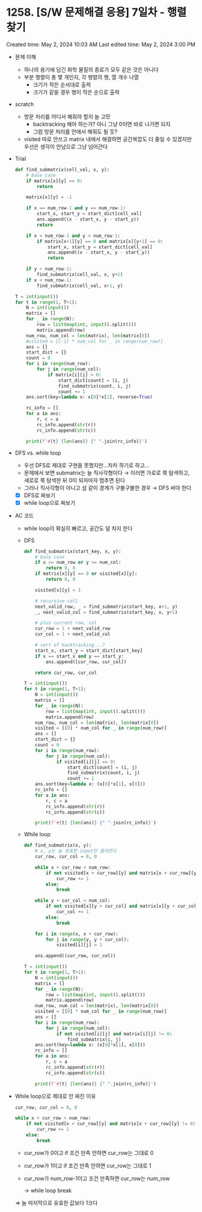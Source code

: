 # 1258. [S/W 문제해결 응용] 7일차 - 행렬찾기

Created time: May 2, 2024 10:03 AM
Last edited time: May 2, 2024 3:00 PM

- 문제 이해
    - 하나의 용기에 담긴 화학 물질의 종료가 모두 같은 것은 아니다
    - 부분 행렬이 총 몇 개인지, 각 행렬의 행, 열 개수 나열
        - 크기가 작은 순서대로 출력
        - 크기가 같을 경우 행이 작은 순으로 출력
- scratch
    - 방문 처리를 어디서 해줘야 할지 늘 고민
        - backtracking 해야 하는가? 아니 그냥 0이면 바로 나가면 되지
        - 그럼 방문 처리를 안에서 해줘도 될 듯?
    - visited 따로 안쓰고 matrix 내에서 해결하면 공간복잡도 더 줄일 수 있겠지만 우선은 생각이 안남으로 그냥 넘어간다
- Trial
    
    ```python
    def find_submatrix(cell_val, x, y):
        # base case
        if matrix[x][y] == 0:
            return
    
        matrix[x][y] = -1
    
        if x == num_row-1 and y == num_row-1:
            start_x, start_y = start_dict[cell_val]
            ans.append((x - start_x, y - start_y))
            return
    
        if x < num_row-1 and y < num_row-1:
            if matrix[x+1][y] == 0 and matrix[x][y+1] == 0:
                start_x, start_y = start_dict[cell_val]
                ans.append((x - start_x, y - start_y))
                return
    
        if y < num_row-1:
            find_submatrix(cell_val, x, y+1)
        if x < num_row-1:
            find_submatrix(cell_val, x+1, y)
    
    T = int(input())
    for t in range(1, T+1):
        N = int(input())
        matrix = []
        for _ in range(N):
            row = list(map(int, input().split()))
            matrix.append(row)
        num_row, num_col = len(matrix), len(matrix[0])
        #visited = [[-1] * num_col for _ in range(num_row)]
        ans = []
        start_dict = {}
        count = 0
        for i in range(num_row):
            for j in range(num_col):
                if matrix[i][j] > 0:
                    start_dict[count] = (i, j)
                    find_submatrix(count, i, j)
                    count += 1
        ans.sort(key=lambda x: x[0]*x[1], reverse=True)
    
        rc_info = []
        for a in ans:
            r, c = a
            rc_info.append(str(r))
            rc_info.append(str(c))
    
        print(f'#{t} {len(ans)} {" ".join(rc_info)}')
    
    ```
    
- DFS vs. while loop
    - 우선 DFS로 제대로 구현을 못했지만…차차 하기로 하고…
    - 문제에서 보면 submatrix는 늘 직사각형이다 → 이러면 가로로 쭉 탐색하고, 세로로 쭉 탐색한 뒤 0이 되자마자 멈추면 된다
    - 그러나 직사각형이 아니고 섬 같이 경계가 구불구불한 경우 → DFS 써야 한다
    - [x]  DFS로 짜보기
    - [x]  while loop으로 짜보기
- AC 코드
    - while loop이 확실히 빠르고, 공간도 덜 차지 한다
    - DFS
        
        ```python
        def find_submatrix(start_key, x, y):
            # base case
            if x >= num_row or y >= num_col:
                return 0, 0
            if matrix[x][y] == 0 or visited[x][y]:
                return 0, 0
        
            visited[x][y] = 1
        
            # recursive call
            next_valid_row, _ = find_submatrix(start_key, x+1, y)
            _, next_valid_col = find_submatrix(start_key, x, y+1)
        
            # plus current row, col
            cur_row = 1 + next_valid_row
            cur_col = 1 + next_valid_col
        
            # sort of backtracking...?
            start_x, start_y = start_dict[start_key]
            if x == start_x and y == start_y:
                ans.append([cur_row, cur_col])
        
            return cur_row, cur_col
        
        T = int(input())
        for t in range(1, T+1):
            N = int(input())
            matrix = []
            for _ in range(N):
                row = list(map(int, input().split()))
                matrix.append(row)
            num_row, num_col = len(matrix), len(matrix[0])
            visited = [[0] * num_col for _ in range(num_row)]
            ans = []
            start_dict = {}
            count = 0
            for i in range(num_row):
                for j in range(num_col):
                    if visited[i][j] == 0:
                        start_dict[count] = (i, j)
                        find_submatrix(count, i, j)
                        count += 1
            ans.sort(key=lambda x: (x[0]*x[1], x[0]))
            rc_info = []
            for a in ans:
                r, c = a
                rc_info.append(str(r))
                rc_info.append(str(c))
        
            print(f'#{t} {len(ans)} {" ".join(rc_info)}')
        
        ```
        
           
        
    - While loop
        
        ```python
        def find_submatrix(x, y):
            # x, y는 늘 유효한 input만 들어온다
            cur_row, cur_col = 0, 0
        
            while x + cur_row < num_row:
                if not visited[x + cur_row][y] and matrix[x + cur_row][y] != 0:
                    cur_row += 1
                else:
                    break
        
            while y + cur_col < num_col:
                if not visited[x][y + cur_col] and matrix[x][y + cur_col] != 0:
                    cur_col += 1
                else:
                    break
        
            for i in range(x, x + cur_row):
                for j in range(y, y + cur_col):
                    visited[i][j] = 1
        
            ans.append((cur_row, cur_col))
        
        T = int(input())
        for t in range(1, T+1):
            N = int(input())
            matrix = []
            for _ in range(N):
                row = list(map(int, input().split()))
                matrix.append(row)
            num_row, num_col = len(matrix), len(matrix[0])
            visited = [[0] * num_col for _ in range(num_row)]
            ans = []
            for i in range(num_row):
                for j in range(num_col):
                    if not visited[i][j] and matrix[i][j] != 0:
                        find_submatrix(i, j)
            ans.sort(key=lambda x: (x[0]*x[1], x[0]))
            rc_info = []
            for a in ans:
                r, c = a
                rc_info.append(str(r))
                rc_info.append(str(c))
        
            print(f'#{t} {len(ans)} {" ".join(rc_info)}')
        
        ```
        
- While loop으로 제대로 안 짜진 이유
    
    ```python
    cur_row, cur_col = 0, 0
    
    while x + cur_row < num_row:
        if not visited[x + cur_row][y] and matrix[x + cur_row][y] != 0:
            cur_row += 1
        else:
            break 
    ```
    
    - cur_row가 0이고 if 조건 만족 안하면 cur_row는 그대로 0
    - cur_row가 1이고 if 조건 만족 안하면 cur_row는 그대로 1
    - cur_row가 num_row-1이고 조건 만족하면 cur_row는 num_row
        
        → while loop break 
        
    
    ⇒ 늘 마지막으로 유효한 값보다 1크다